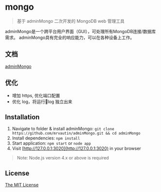 # mongo

> 基于 adminMongo 二次开发的 MongoDB web 管理工具

adminMongo是一个跨平台用户界面（GUI），可处理所有MongoDB连接/数据库需求。 adminMongo具有完全的响应能力，可以在各种设备上工作。

## 文档

[adminMongo](https://github.com/mrvautin/adminMongo/blob/master/README.md)

## 优化

+ 增加 https, 优化端口配置
+ 优化 log，将运行log 独立出来


## Installation

1. Navigate to folder & install adminMongo: `git clone https://github.com/mrvautin/adminMongo.git && cd adminMongo`
2. Install dependencies: `npm install`
3. Start application: `npm start` or `node app`
4. Visit [http://127.0.0.1:3020](http://127.0.0.1:3020) in your browser

> Note: Node.js version 4.x or above is required


## License

[The MIT License](https://github.com/mrvautin/adminMongo/tree/master/LICENSE)

